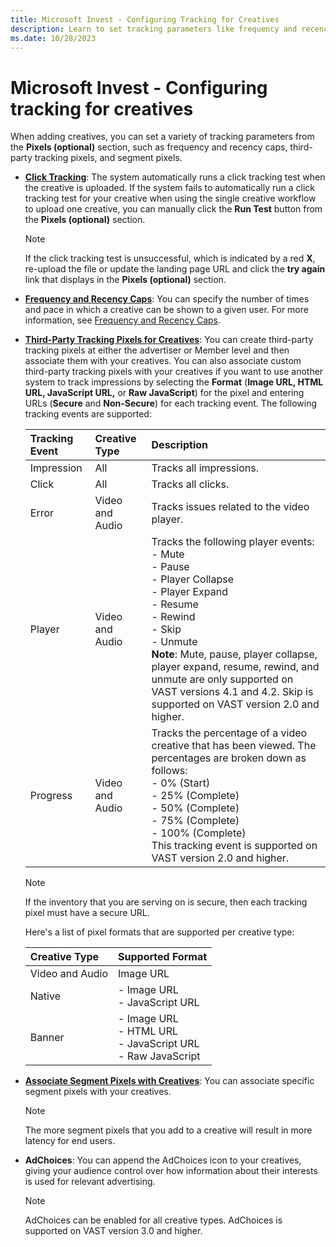 ```yaml
---
title: Microsoft Invest - Configuring Tracking for Creatives
description: Learn to set tracking parameters like frequency and recency caps, third-party tracking pixels and segment pixels in this page.   
ms.date: 10/28/2023
---
```



# Microsoft Invest - Configuring tracking for creatives  

When adding creatives, you can set a variety of tracking parameters from the **Pixels (optional)** section, such as frequency and recency caps, third-party tracking pixels, and segment pixels.

- **[Click Tracking](click-tracking.md)**: The system automatically runs a click tracking test when the creative is uploaded. If the system fails to automatically run a click tracking test for your creative when using the single creative workflow to upload one creative, you can manually click the **Run Test** button from the **Pixels (optional)** section.
  
  > [!NOTE]
  > If the click tracking test is unsuccessful, which is indicated by a red **X**, re-upload the file or update the landing page URL and click the **try again** link that displays in the **Pixels (optional)** section.

- **[Frequency and Recency Caps](frequency-and-recency-caps.md)**: You can specify the number of times and pace in which a creative can be shown to a given user. For more information, see [Frequency and Recency Caps](frequency-and-recency-caps.md).
- **[Third-Party Tracking Pixels for Creatives](third-party-tracking-pixels-for-creatives.md)**: You can create third-party tracking pixels at either the advertiser or Member level and then associate them with your creatives. You can also associate custom third-party tracking pixels with your creatives if you want to use another system to track impressions by selecting the **Format** (**Image URL, HTML URL, JavaScript URL,** or **Raw JavaScript**) for the pixel and entering URLs (**Secure** and **Non-Secure**) for each tracking event. The following tracking events are supported:

  | Tracking Event | Creative Type | Description |
  |:-|:-|:-|
  | Impression | All | Tracks all impressions. |
  | Click | All | Tracks all clicks. |
  | Error | Video and Audio | Tracks issues related to the video player. |
  | Player | Video and Audio | Tracks the following player events: <br> - Mute <br> - Pause <br> - Player Collapse<br> - Player Expand<br> - Resume<br> - Rewind<br> - Skip<br> - Unmute<br> **Note**: Mute, pause, player collapse, player expand, resume, rewind, and unmute are only supported on VAST versions 4.1 and 4.2. Skip is supported on VAST version 2.0 and higher. |
  | Progress | Video and Audio | Tracks the percentage of a video creative that has been viewed. The percentages are broken down as follows: <br>- 0% (Start)<br> - 25% (Complete)<br> - 50% (Complete)<br> - 75% (Complete)<br> - 100% (Complete) <br> This tracking event is supported on VAST version 2.0 and higher. | 
  
  > [!NOTE]
  > If the inventory that you are serving on is secure, then each tracking pixel must have a secure URL.

  Here's a list of pixel formats that are supported per creative type:

    | Creative Type | Supported Format |
    |:-|:-|
    | Video and Audio | Image URL |
    | Native | - Image URL<br> - JavaScript URL<br> |
    | Banner | - Image URL<br> - HTML URL<br> - JavaScript URL<br> - Raw JavaScript<br> |
  
- **[Associate Segment Pixels with Creatives](associate-segment-pixels-with-creatives.md)**: You can associate specific segment pixels with your creatives.
  
  > [!NOTE]
  > The more segment pixels that you add to a creative will result in more latency for end users.

- **AdChoices**: You can append the AdChoices icon to your creatives, giving your audience control over how information about their interests is used for relevant advertising.
  
  > [!NOTE]
  > AdChoices can be enabled for all creative types. AdChoices is supported on VAST version 3.0 and higher.
